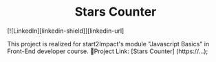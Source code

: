 <h1 align="center"> Stars Counter </h1>
[![LinkedIn][linkedin-shield]][linkedin-url]



This project is realized for start2Impact's module "Javascript Basics" in Front-End developer course.
🔗Project Link: [Stars Counter] (https://...);


[linkedin-url]: https://www.linkedin.com/in/angela-rosace-744925291/
